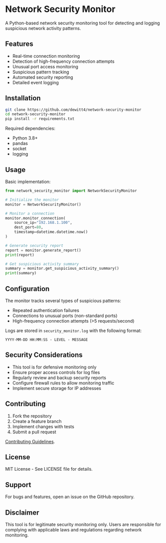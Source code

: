 # Network Security Monitor

A Python-based network security monitoring tool for detecting and logging suspicious network activity patterns.

## Features

- Real-time connection monitoring
- Detection of high-frequency connection attempts
- Unusual port access monitoring
- Suspicious pattern tracking
- Automated security reporting
- Detailed event logging

## Installation

```bash
git clone https://github.com/dewitt4/network-security-monitor
cd network-security-monitor
pip install -r requirements.txt
```

Required dependencies:
- Python 3.8+
- pandas
- socket
- logging

## Usage

Basic implementation:

```python
from network_security_monitor import NetworkSecurityMonitor

# Initialize the monitor
monitor = NetworkSecurityMonitor()

# Monitor a connection
monitor.monitor_connection(
    source_ip="192.168.1.100",
    dest_port=80,
    timestamp=datetime.datetime.now()
)

# Generate security report
report = monitor.generate_report()
print(report)

# Get suspicious activity summary
summary = monitor.get_suspicious_activity_summary()
print(summary)
```

## Configuration

The monitor tracks several types of suspicious patterns:
- Repeated authentication failures
- Connections to unusual ports (non-standard ports)
- High-frequency connection attempts (>5 requests/second)

Logs are stored in `security_monitor.log` with the following format:
```
YYYY-MM-DD HH:MM:SS - LEVEL - MESSAGE
```

## Security Considerations

- This tool is for defensive monitoring only
- Ensure proper access controls for log files
- Regularly review and backup security reports
- Configure firewall rules to allow monitoring traffic
- Implement secure storage for IP addresses

## Contributing

1. Fork the repository
2. Create a feature branch
3. Implement changes with tests
4. Submit a pull request

[Contributing Guidelines](CONTRIBUTING.md).

## License

MIT License - See LICENSE file for details.

## Support

For bugs and features, open an issue on the GitHub repository.

## Disclaimer

This tool is for legitimate security monitoring only. Users are responsible for complying with applicable laws and regulations regarding network monitoring.
